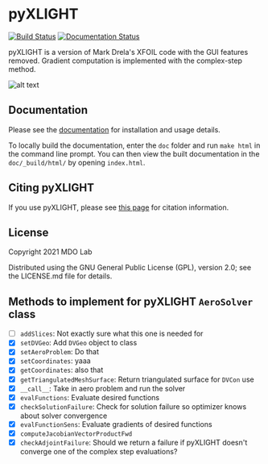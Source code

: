 pyXLIGHT
========
[![Build Status](https://dev.azure.com/mdolab/Public/_apis/build/status/mdolab.pyXLIGHT?repoName=mdolab%2FpyXLIGHT&branchName=main)](https://dev.azure.com/mdolab/Public/_build/latest?definitionId=40&repoName=mdolab%2FpyXLIGHT&branchName=main)
[![Documentation Status](https://readthedocs.com/projects/mdolab-pyxlight/badge/?version=latest&token=7a9e7987d2288b741e09686619f4cd425b1a7348ebbcca59c0d20b2ad5a003f6)](https://mdolab-pyxlight.readthedocs-hosted.com/en/latest/?badge=latest)

pyXLIGHT is a version of Mark Drela's XFOIL code with the GUI features removed.
Gradient computation is implemented with the complex-step method.

![alt text](doc/assets/airfoil_opt.gif)

Documentation
-------------
Please see the [documentation](https://mdolab-pyxlight.readthedocs-hosted.com/en/latest/) for installation and usage details.

To locally build the documentation, enter the ``doc`` folder and run ``make html`` in the command line prompt.
You can then view the built documentation in the ``doc/_build/html/`` by opening ``index.html``.

Citing pyXLIGHT
---------------
If you use pyXLIGHT, please see [this page](https://mdolab-pyxlight.readthedocs-hosted.com/en/latest/citation.html) for citation information.

License
-------
Copyright 2021 MDO Lab

Distributed using the GNU General Public License (GPL), version 2.0; see the LICENSE.md file for details.

## Methods to implement for pyXLIGHT `AeroSolver` class
- [ ] `addSlices`: Not exactly sure what this one is needed for
- [x] `setDVGeo`: Add `DVGeo` object to class
- [x] `setAeroProblem`: Do that
- [x] `setCoordinates`: yaaa
- [x] `getCoordinates`: also that
- [x] `getTriangulatedMeshSurface`: Return triangulated surface for `DVCon` use
- [x] `__call__`: Take in aero problem and run the solver
- [x] `evalFunctions`: Evaluate desired functions
- [x] `checkSolutionFailure`: Check for solution failure so optimizer knows about solver convergence
- [x] `evalFunctionSens`: Evaluate gradients of desired functions
- [x] `computeJacobianVectorProductFwd`
- [x] `checkAdjointFailure`: Should we return a failure if pyXLIGHT doesn't converge one of the complex step evaluations?
